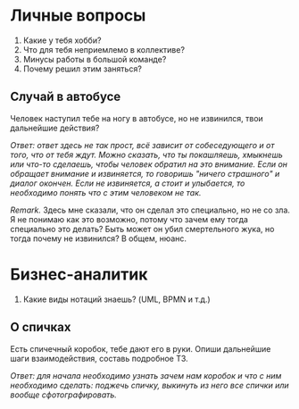 # Личные вопросы

1. Какие у тебя хобби?
2. Что для тебя неприемлемо в коллективе?
3. Минусы работы в большой команде?
4. Почему решил этим заняться?

## Случай в автобусе
Человек наступил тебе на ногу в автобусе, но не извинился, твои дальнейшие действия? 

*Ответ: ответ здесь не так прост, всё зависит от собеседующего и от того, что от тебя ждут. Можно сказать, что ты покашляешь, хмыкнешь или что-то сделаешь, чтобы человек обратил на это внимание. Если он обращает внимание и извиняется, то говоришь "ничего страшного" и диалог окончен. Если не извиняется, а стоит и улыбается, то необходимо понять что с этим человеком не так.*

*Remark.* Здесь мне сказали, что он сделал это специально, но не со зла. Я не понимаю как это возможно, потому что зачем ему тогда специально это делать? Быть может он убил смертельного жука, но тогда почему не извинился? В общем, нюанс.  


# Бизнес-аналитик

1. Какие виды нотаций знаешь? (UML, BPMN и т.д.)

## О спичках
Есть спичечный коробок, тебе дают его в руки. Опиши дальнейшие шаги взаимодействия, составь подробное ТЗ.

*Ответ: для начала необходимо узнать зачем нам коробок и что с ним необходимо сделать: поджечь спичку, выкинуть из него все спички или вообще сфотографировать.*